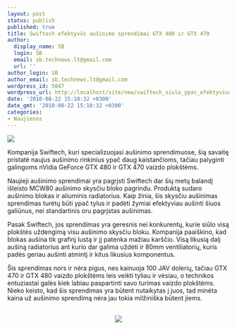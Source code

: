 ```yaml
---
layout: post
status: publish
published: true
title: Swiftech efektyvūs aušinimo sprendimai GTX 480 ir GTX 470
author:
  display_name: SB
  login: SB
  email: sb.technews.lt@gmail.com
  url: ''
author_login: SB
author_email: sb.technews.lt@gmail.com
wordpress_id: 5047
wordpress_url: http://localhost/site/new/swiftech_siulo_ypac_efektyvius_ausinimo_sprendimus_nvidia_produktams/
date: '2010-08-22 15:10:32 +0300'
date_gmt: '2010-08-22 15:10:32 +0300'
categories:
- Naujienos
---
```

<div class="imgright"><img src="http://www.part.lt/img/4e98fda453eb3f0bddc19b28562bbfd3132.jpg"  /></div>
<p>Kompanija Swiftech, kuri specializuojasi aušinimo sprendimuose, šią savaitę pristatė naujus aušinimo rinkinius ypač daug kaistančioms, tačiau palyginti galingoms nVidia GeForce GTX 480 ir GTX 470 vaizdo plokštėms.</p>
<p>Naujieji aušinimo sprendimai yra pagrįsti Swiftech dar šių metų balandį išleisto MCW80 aušinimo skysčiu bloko pagrindu. Produktą sudaro aušinimo blokas ir aliuminis radiatorius. Kaip žinia, šis skysčiu aušinimas sprendimas turėtų būti ypač tylus ir padėti žymiai efektyviau aušinti šiuos galiūnus, nei standartinis oru pagrįstas aušinimas.</p>
<p>Pasak Swiftech, jos sprendimas yra geresnis nei konkurentų, kurie siūlo visą plokštės uždengimą visu aušinimo skysčiu bloku. Kompanija paaiškino, kad blokas aušina tik grafinį lustą ir jį patenka mažiau karščio. Visą likusią dalį aušiną radiatorius ant kurio dar galima uždėti ir 80mm ventiliatorių, kuris padės geriau aušinti atmintį ir kitus likusius komponentus.</p>
<p>Šis sprendimas nors ir nėra pigus, nes kainuoja 100 JAV dolerių, tačiau GTX 470 ir GTX 480 vaizdo plokštėms leis veikti tyliau ir vėsiau, o technikos entuziastai galės kiek labiau paspartinti savo turimas vaizdo plokštėms. Nieko keisto, kad šis sprendimas yra būtent nutaikytas į juos, tad minėta kaina už aušinimo sprendimą nėra jau tokia milžiniška būtent jiems.</p>
<p><center><br /><img src="http://www.tcmagazine.com/sites/default/files/imagecache/tcm-inline-default/images/tcm/inline/swiftechmcw80gtx480gtx47001.jpg" /><br /></center></p>
